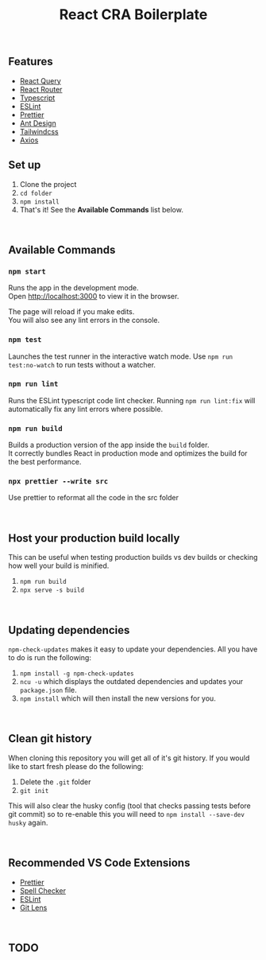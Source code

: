 <h1 align="center">React CRA Boilerplate</h1>
<br>

## Features

- [React Query][react-query]
- [React Router][react-router]
- [Typescript][typescript]
- [ESLint][eslint]
- [Prettier][prettier]
- [Ant Design][ant-design]
- [Tailwindcss][tailwindcss]
- [Axios][axios]

## Set up

1. Clone the project
2. `cd folder`
3. `npm install`
4. That's it! See the **Available Commands** list below.

&nbsp;

## Available Commands

### `npm start`

Runs the app in the development mode.<br />
Open [http://localhost:3000](http://localhost:3000) to view it in the browser.

The page will reload if you make edits.<br />
You will also see any lint errors in the console.

### `npm test`

Launches the test runner in the interactive watch mode. Use `npm run test:no-watch` to run tests without a watcher.<br />

### `npm run lint`

Runs the ESLint typescript code lint checker. Running `npm run lint:fix` will automatically fix any lint errors where possible.

### `npm run build`

Builds a production version of the app inside the `build` folder.<br />
It correctly bundles React in production mode and optimizes the build for the best performance.

### `npx prettier --write src`

Use prettier to reformat all the code in the src folder

&nbsp;

## Host your production build locally

This can be useful when testing production builds vs dev builds or checking how well your build is minified.

1. `npm run build`
2. `npx serve -s build`

&nbsp;

## Updating dependencies

`npm-check-updates` makes it easy to update your dependencies. All you have to do is run the following:

1. `npm install -g npm-check-updates`
2. `ncu -u` which displays the outdated dependencies and updates your `package.json` file.
3. `npm install` which will then install the new versions for you.

&nbsp;

## Clean git history

When cloning this repository you will get all of it's git history. If you would like to start fresh please do the following:

1. Delete the `.git` folder
2. `git init`

This will also clear the husky config (tool that checks passing tests before git commit) so to re-enable this you will need to `npm install --save-dev husky` again.

&nbsp;

## Recommended VS Code Extensions

- [Prettier][vscode-extension-prettier]
- [Spell Checker][vscode-extension-spell-checker]
- [ESLint][vscode-extension-eslint]
- [Git Lens][vscode-extension-git-lens]

&nbsp;

## TODO

<!-- prettier-ignore-start -->
[npm]: https://www.npmjs.com/
[node]: https://nodejs.org
[typescript]: https://github.com/microsoft/TypeScript
[react-query]: https://tanstack.com/query/v5/docs/react/quick-start
[cra]: https://github.com/facebook/create-react-app
[axios]: https://axios-http.com/docs/intro
[eslint]: https://eslint.org/
[prettier]: https://prettier.io/docs/en/index.html
[react-router]: https://reactrouter.com/en/main/start/tutorial
[vscode-extension-prettier]: https://marketplace.visualstudio.com/items?itemName=esbenp.prettier-vscode
[vscode-extension-spell-checker]: https://marketplace.visualstudio.com/items?itemName=streetsidesoftware.code-spell-checker
[vscode-extension-eslint]: https://marketplace.visualstudio.com/items?itemName=dbaeumer.vscode-eslint
[vscode-extension-git-lens]: https://marketplace.visualstudio.com/items?itemName=eamodio.gitlens
[ant-design]: https://ant.design/components/overview/
[tailwindcss]: https://tailwindcss.com/
<!-- prettier-ignore-end -->
